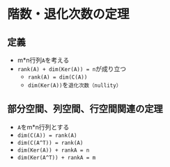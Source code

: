 # 階数・退化次数の定理

## 定義
- m*n行列`A`を考える
- `rank(A) + dim(Ker(A)) = n`が成り立つ
    - `rank(A) = dim(C(A))`
    - `dim(Ker(A))`を`退化次数（nullity）`

## 部分空間、列空間、行空間関連の定理
- `A`をm*n行列とする
- `dim(C(A)) = rank(A)`
- `dim(C(A^T)) = rank(A)`
- `dim(Ker(A)) + rankA = n`
- `dim(Ker(A^T)) + rankA = m`